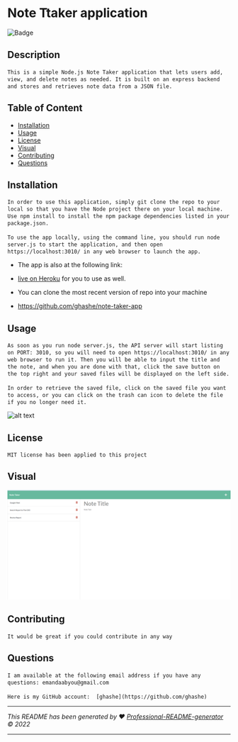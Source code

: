 # Note Ttaker application

![Badge](https://img.shields.io/badge/License-MIT-blue.svg)

## Description

    This is a simple Node.js Note Taker application that lets users add, view, and delete notes as needed. It is built on an express backend and stores and retrieves note data from a JSON file.

## Table of Content

- [Installation](#installation)
- [Usage](#usage)
- [License](#license)
- [Visual](#visual)
- [Contributing](#contributing)
- [Questions](#questions)

## Installation

    In order to use this application, simply git clone the repo to your local so that you have the Node project there on your local machine. Use npm install to install the npm package dependencies listed in your package.json.

    To use the app locally, using the command line, you should run node server.js to start the application, and then open https://localhost:3010/ in any web browser to launch the app.

- The app is also at the following link:
- [live on Heroku](https://powerful-sands-43746.herokuapp.com/notes) for you to use as well.

- You can clone the most recent version of repo into your machine
- https://github.com/ghashe/note-taker-app

## Usage

    As soon as you run node server.js, the API server will start listing on PORT: 3010, so you will need to open https://localhost:3010/ in any web browser to run it. Then you will be able to input the title and the note, and when you are done with that, click the save button on the top right and your saved files will be displayed on the left side.

    In order to retrieve the saved file, click on the saved file you want to access, or you can click on the trash can icon to delete the file if you no longer need it.

![alt text](./public/assets/videos/screenCastify.gif)

## License

    MIT license has been applied to this project

## Visual

![alt text](./public/assets/images/Screenshot.png)
<br>

## Contributing

    It would be great if you could contribute in any way

## Questions

    I am available at the following email address if you have any questions: emandaabyou@gmail.com

    Here is my GitHub account:  [ghashe](https://github.com/ghashe)

---

_This README has been generated by ❤ [Professional-README-generator](https://github.com/ghashe/professional-README-generator) © 2022_

---

